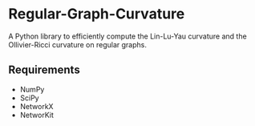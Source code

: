 # Regular-Graph-Curvature

A Python library to efficiently compute the Lin-Lu-Yau curvature and the Ollivier-Ricci curvature on regular graphs.

## Requirements
- NumPy
- SciPy
- NetworkX
- NetworKit
